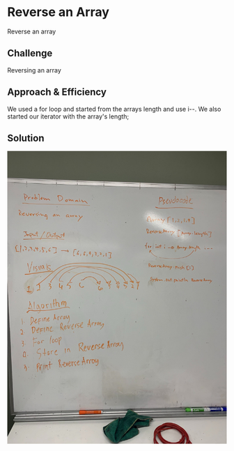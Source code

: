# Reverse an Array
Reverse an array

## Challenge
Reversing an array

## Approach & Efficiency
We used a for loop and started from the arrays length and use i--. We also started our iterator with the array's length;

## Solution
![Image description](/code401challenges/assets/reverseArray.jpg)
